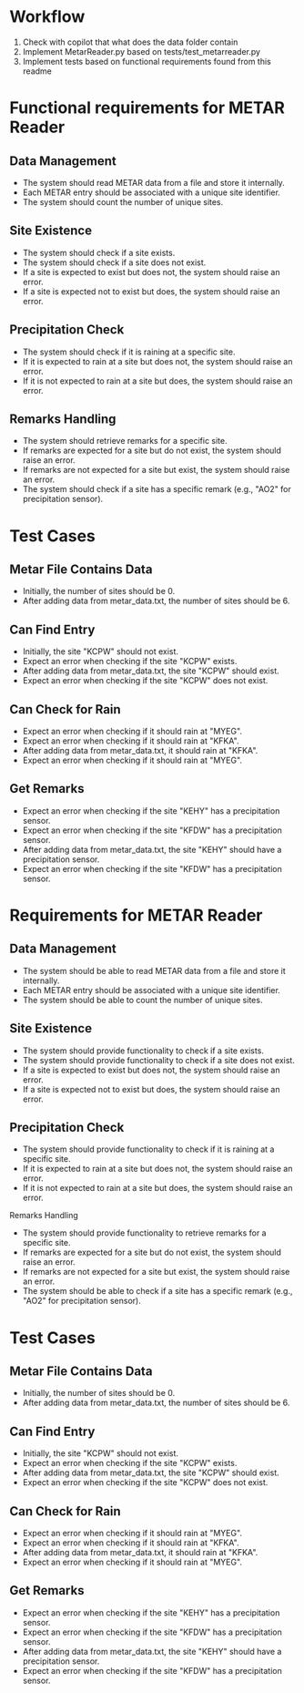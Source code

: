 # Workflow

1. Check with copilot that what does the data folder contain
2. Implement MetarReader.py based on tests/test_metarreader.py
3. Implement tests based on functional requirements found from this readme


# Functional requirements for METAR Reader

## Data Management
- The system should read METAR data from a file and store it internally.
- Each METAR entry should be associated with a unique site identifier.
- The system should count the number of unique sites.

## Site Existence
- The system should check if a site exists.
- The system should check if a site does not exist.
- If a site is expected to exist but does not, the system should raise an error.
- If a site is expected not to exist but does, the system should raise an error.

## Precipitation Check
- The system should check if it is raining at a specific site.
- If it is expected to rain at a site but does not, the system should raise an error.
- If it is not expected to rain at a site but does, the system should raise an error.

## Remarks Handling
- The system should retrieve remarks for a specific site.
- If remarks are expected for a site but do not exist, the system should raise an error.
- If remarks are not expected for a site but exist, the system should raise an error.
- The system should check if a site has a specific remark (e.g., "AO2" for precipitation sensor).

# Test Cases

## Metar File Contains Data
- Initially, the number of sites should be 0.
- After adding data from metar_data.txt, the number of sites should be 6.

## Can Find Entry
- Initially, the site "KCPW" should not exist.
- Expect an error when checking if the site "KCPW" exists.
- After adding data from metar_data.txt, the site "KCPW" should exist.
- Expect an error when checking if the site "KCPW" does not exist.

## Can Check for Rain
- Expect an error when checking if it should rain at "MYEG".
- Expect an error when checking if it should rain at "KFKA".
- After adding data from metar_data.txt, it should rain at "KFKA".
- Expect an error when checking if it should rain at "MYEG".

## Get Remarks
- Expect an error when checking if the site "KEHY" has a precipitation sensor.
- Expect an error when checking if the site "KFDW" has a precipitation sensor.
- After adding data from metar_data.txt, the site "KEHY" should have a precipitation sensor.
- Expect an error when checking if the site "KFDW" has a precipitation sensor.


# Requirements for METAR Reader
## Data Management

- The system should be able to read METAR data from a file and store it internally.
- Each METAR entry should be associated with a unique site identifier.
- The system should be able to count the number of unique sites.

## Site Existence
- The system should provide functionality to check if a site exists.
- The system should provide functionality to check if a site does not exist.
- If a site is expected to exist but does not, the system should raise an error.
- If a site is expected not to exist but does, the system should raise an error.

## Precipitation Check
- The system should provide functionality to check if it is raining at a specific site.
- If it is expected to rain at a site but does not, the system should raise an error.
- If it is not expected to rain at a site but does, the system should raise an error.

Remarks Handling
- The system should provide functionality to retrieve remarks for a specific site.
- If remarks are expected for a site but do not exist, the system should raise an error.
- If remarks are not expected for a site but exist, the system should raise an error.
- The system should be able to check if a site has a specific remark (e.g., "AO2" for precipitation sensor).

# Test Cases
## Metar File Contains Data
- Initially, the number of sites should be 0.
- After adding data from metar_data.txt, the number of sites should be 6.

## Can Find Entry
- Initially, the site "KCPW" should not exist.
- Expect an error when checking if the site "KCPW" exists.
- After adding data from metar_data.txt, the site "KCPW" should exist.
- Expect an error when checking if the site "KCPW" does not exist.

## Can Check for Rain
- Expect an error when checking if it should rain at "MYEG".
- Expect an error when checking if it should rain at "KFKA".
- After adding data from metar_data.txt, it should rain at "KFKA".
- Expect an error when checking if it should rain at "MYEG".

## Get Remarks
- Expect an error when checking if the site "KEHY" has a precipitation sensor.
- Expect an error when checking if the site "KFDW" has a precipitation sensor.
- After adding data from metar_data.txt, the site "KEHY" should have a precipitation sensor.
- Expect an error when checking if the site "KFDW" has a precipitation sensor.
